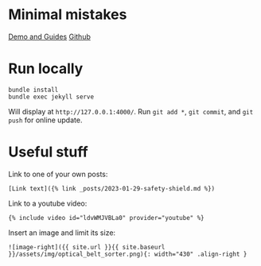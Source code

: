 # Minimal mistakes 
[Demo and Guides](https://mmistakes.github.io/minimal-mistakes/)
[Github](https://github.com/mmistakes/minimal-mistakes)

# Run locally
```
bundle install
bundle exec jekyll serve
```
Will display at `http://127.0.0.1:4000/`.
Run `git add *`, `git commit`, and `git push` for online update.
# Useful stuff
Link to one of your own posts:
```
[Link text]({% link _posts/2023-01-29-safety-shield.md %})
```
Link to a youtube video:
```
{% include video id="ldvWMJVBLa0" provider="youtube" %}
```
Insert an image and limit its size:
```
![image-right]({{ site.url }}{{ site.baseurl }}/assets/img/optical_belt_sorter.png){: width="430" .align-right }
```